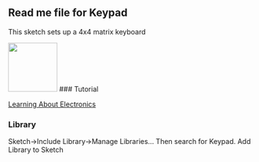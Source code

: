 ## Read me file for Keypad

This sketch sets up a 4x4 matrix keyboard

<img src="http://www.learningaboutelectronics.com/images/4x4-matrix-keypad-pinout.png" width="100" />
### Tutorial

[Learning About Electronics](http://www.learningaboutelectronics.com/Articles/Arduino-keypad-circuit.php)

### Library

Sketch->Include Library->Manage Libraries... Then search for Keypad.
Add Library to Sketch
